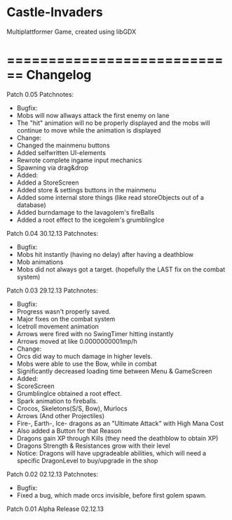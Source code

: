 Castle-Invaders
===============

Multiplattformer Game, created using libGDX


============================
Changelog
============================

Patch 0.05
Patchnotes:
- Bugfix:
- Mobs will now allways attack the first enemy on lane
- The "hit" animation will no be properly displayed and the mobs will continue to move while the animation is displayed
- Change:
- Changed the mainmenu buttons
- Added selfwritten UI-elements
- Rewrote complete ingame input mechanics
- Spawning via drag&drop
- Added:
- Added a StoreScreen
- Added store & settings buttons in the mainmenu
- Added some internal store things (like read storeObjects out of a database)
- Added burndamage to the lavagolem's fireBalls
- Added a root effect to the icegolem's grumblingIce


Patch 0.04 30.12.13
Patchnotes:
- Bugfix:
- Mobs hit instantly (having no delay) after having a deathblow
- Mob animations
- Mobs did not always got a target. (hopefully the LAST fix on the combat system)
 

Patch 0.03 29.12.13
Patchnotes:
- Bugfix:
- Progress wasn't properly saved.
- Major fixes on the combat system
- Icetroll movement animation
- Arrows were fired with no SwingTimer hitting instantly
- Arrows moved at like 0.0000000001mp/h
- Change:
- Orcs did way to much damage in higher levels.
- Mobs were able to use the Bow, while in combat
- Significantly decreased loading time between Menu & GameScreen
- Added:
- ScoreScreen
- GrumblingIce obtained a root effect.
- Spark animation to fireballs.
- Crocos, Skeletons(S/S, Bow), Murlocs
- Arrows (And other Projectiles)
- Fire-, Earth-, Ice- dragons as an "Ultimate Attack" with High Mana Cost
- Also added a Button for that Reason
- Dragons gain XP through Kills (they need the deathblow to obtain XP)
- Dragons Strength & Resistances grow with their level
- Notice: Dragons will have upgradeable abilities, which will need a specific DragonLevel to buy/upgrade in the shop

Patch 0.02 02.12.13
Patchnotes:
- Bugfix:
- Fixed a bug, which made orcs invisible, before first golem spawn.
 
Patch 0.01 Alpha Release 02.12.13
